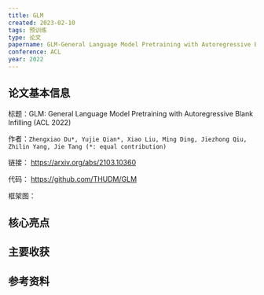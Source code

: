 ```yaml
---
title: GLM
created: 2023-02-10
tags: 预训练
type: 论文
papername: GLM-General Language Model Pretraining with Autoregressive Blank Infilling
conference: ACL
year: 2022
---
```


## 论文基本信息

标题：GLM: General Language Model Pretraining with Autoregressive Blank Infilling (ACL 2022)

作者：`Zhengxiao Du*, Yujie Qian*, Xiao Liu, Ming Ding, Jiezhong Qiu, Zhilin Yang, Jie Tang (*: equal contribution)`

链接： https://arxiv.org/abs/2103.10360

代码： https://github.com/THUDM/GLM

框架图：



## 核心亮点

## 主要收获


## 参考资料


